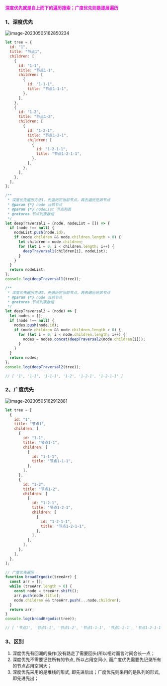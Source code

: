 <font color=deepred>**深度优先就是自上而下的遍历搜索；广度优先则是逐层遍历**</font>

### 1、深度优先

![image-20230505162850234](https://raw.githubusercontent.com/Rainchen0504/picture/master/202305051628023.png)

```js
let tree = {
  id: "1",
  title: "节点1",
  children: [
    {
      id: "1-1",
      title: "节点1-1",
      children: [
        {
          id: "1-1-1",
          title: "节点1-1-1",
        },
      ],
    },
    {
      id: "1-2",
      title: "节点1-2",
      children: [
        {
          id: "1-2-1",
          title: "节点1-2-1",
          children: [
            {
              id: "1-2-1-1",
              title: "节点1-2-1-1",
            },
          ],
        },
      ],
    },
  ],
};

/**
 * 深度优先遍历方法1，先遍历完当前节点，再去遍历兄弟节点
 * @param {*} node 当前节点
 * @param {*} nodeList 节点列表
 * @returns 节点列表数组
 */
let deepTraversal1 = (node, nodeList = []) => {
  if (node !== null) {
    nodeList.push(node.id);
    if (node.children && node.children.length > 0) {
      let children = node.children;
      for (let i = 0; i < children.length; i++) {
        deepTraversal1(children[i], nodeList);
      }
    }
  }
  return nodeList;
};
console.log(deepTraversal1(tree));

/**
 * 深度优先遍历方法2，先遍历完当前节点，再去遍历兄弟节点
 * @param {*} node 当前节点
 * @returns 节点列表数组
 */
let deepTraversal2 = (node) => {
  let nodes = [];
  if (node !== null) {
    nodes.push(node.id);
    if (node.children && node.children.length > 0) {
      for (let i = 0; i < node.children.length; i++) {
        nodes = nodes.concat(deepTraversal2(node.children[i]));
      }
    }
  }
  return nodes;
};
console.log(deepTraversal2(tree));

// [ '1', '1-1', '1-1-1', '1-2', '1-2-1', '1-2-1-1' ]
```



### 2、广度优先

![image-20230505162912881](https://raw.githubusercontent.com/Rainchen0504/picture/master/202305051629223.png)

```js
let tree = [
  {
    id: "1",
    title: "节点1",
    children: [
      {
        id: "1-1",
        title: "节点1-1",
        children: [
          {
            id: "1-1-1",
            title: "节点1-1-1",
          },
        ],
      },
      {
        id: "1-2",
        title: "节点1-2",
        children: [
          {
            id: "1-2-1",
            title: "节点1-2-1",
            children: [
              {
                id: "1-2-1-1",
                title: "节点1-2-1-1",
              },
            ],
          },
        ],
      },
    ],
  },
];

// 广度优先遍历
function broadErgodic(treeArr) {
  const arr = [];
  while (treeArr.length > 0) {
    const node = treeArr.shift();
    arr.push(node.title);
    node.children && treeArr.push(...node.children);
  }
  return arr;
}
console.log(broadErgodic(tree));

// [ '节点1', '节点1-1', '节点1-2', '节点1-1-1', '节点1-2-1', '节点1-2-1-1' ]
```



### 3、区别

1. 深度优先有回溯的操作(没有路走了需要回头)所以相对而言时间会长一点；
2. 深度优先不需要记住所有的节点, 所以占用空间小, 而广度优先需要先记录所有的节点占用空间大；
3. 深度优先采用的是堆栈的形式, 即先进后出；广度优先则采用的是队列的形式, 即先进先出；